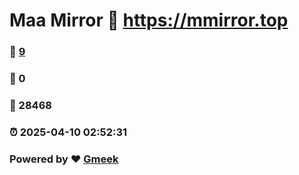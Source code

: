 # Maa Mirror :link: https://mmirror.top 
### :page_facing_up: [9](https://mmirror.top/tag.html) 
### :speech_balloon: 0 
### :hibiscus: 28468 
### :alarm_clock: 2025-04-10 02:52:31 
### Powered by :heart: [Gmeek](https://github.com/Meekdai/Gmeek)
